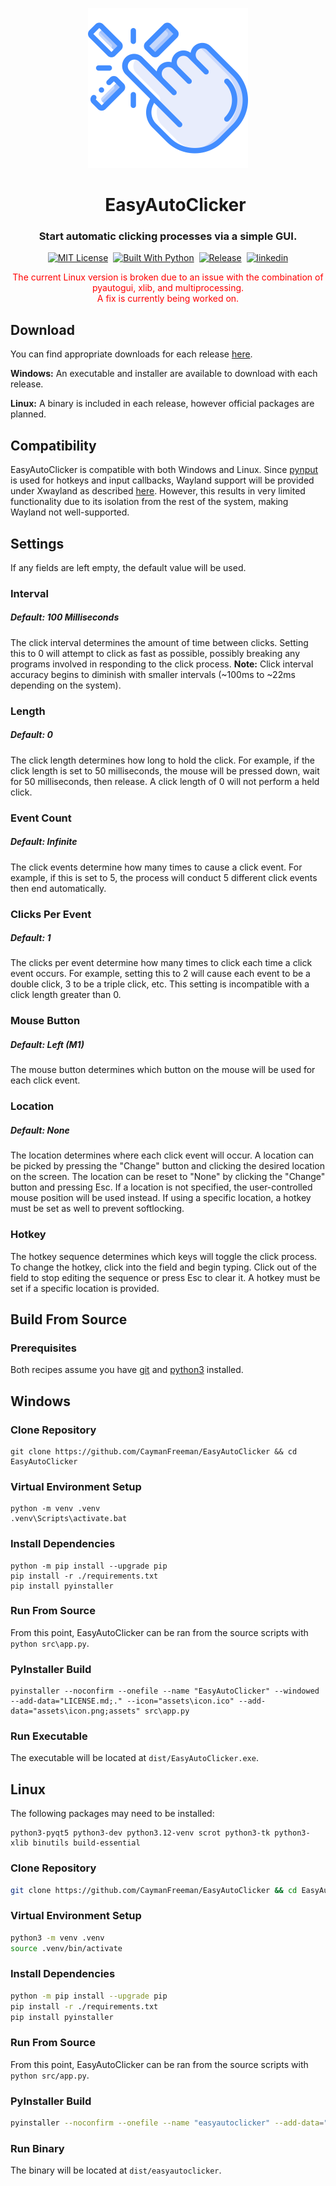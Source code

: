 <p align="center">
  <img src="assets/icon.png" width="256" height="256" alt="EasyAutoClicker Logo">
</p>

<div id="toc" align="center">
  <ul style="list-style: none;">
    <summary>
      <h1 align="center">
        EasyAutoClicker
      </h1>
    </summary>
  </ul>
</div>

<h3 align="center">
  Start automatic clicking processes via a simple GUI.
</h3>

<p align="center">
  <a href="https://github.com/CaymanFreeman/EasyAutoClicker/blob/main/LICENSE.md"><img alt="MIT License" src="https://img.shields.io/github/license/CaymanFreeman/EasyAutoClicker?style=flat&color=%23B20D35"></a>&nbsp;
  <a href="https://www.python.org/"><img alt="Built With Python" src="https://img.shields.io/badge/built_with-Python-brightgreen&style=flat"></a>&nbsp;
  <a href="https://github.com/CaymanFreeman/EasyAutoClicker/releases"><img alt="Release" src="https://img.shields.io/github/v/release/CaymanFreeman/EasyAutoClicker?include_prereleases&display_name=release&style=flat&color=%239d69c3"></a>&nbsp;
  <a href="https://www.linkedin.com/in/caymanfreeman/"><img alt="linkedin" src="https://img.shields.io/badge/linkedin-Connect_with_me-%230072b1?style=flat"></a>
</p>

<div align="center" style="color: red;"><p align="center">The current Linux version is broken due to an issue with the combination of pyautogui, xlib, and multiprocessing. <br> A fix is currently being worked on.</p></div>

## Download

You can find appropriate downloads for each release [here](https://github.com/CaymanFreeman/EasyAutoClicker/releases).

**Windows:** An executable and installer are available to download with each release.

**Linux:** A binary is included in each release, however official packages are planned.

## Compatibility

EasyAutoClicker is compatible with both Windows and Linux. Since [pynput](https://pynput.readthedocs.io/en/latest/index.html) is used for hotkeys and input callbacks, Wayland support will be provided under Xwayland as described [here](https://pynput.readthedocs.io/en/latest/limitations.html). However, this results in very limited functionality due to its isolation from the rest of the system, making Wayland not well-supported.

## Settings

If any fields are left empty, the default value will be used.

### Interval

##### Default: 100 Milliseconds
The click interval determines the amount of time between clicks. Setting this to 0 will attempt to click as fast as possible, possibly breaking any programs involved in responding to the click process. **Note:** Click interval accuracy begins to diminish with smaller intervals (~100ms to ~22ms depending on the system).

### Length

##### Default: 0
The click length determines how long to hold the click. For example, if the click length is set to 50 milliseconds, the mouse will be pressed down, wait for 50 milliseconds, then release. A click length of 0 will not perform a held click.

### Event Count

##### Default: Infinite
The click events determine how many times to cause a click event. For example, if this is set to 5, the process will conduct 5 different click events then end automatically.

### Clicks Per Event

##### Default: 1
The clicks per event determine how many times to click each time a click event occurs. For example, setting this to 2 will cause each event to be a double click, 3 to be a triple click, etc. This setting is incompatible with a click length greater than 0.

### Mouse Button

##### Default: Left (M1)
The mouse button determines which button on the mouse will be used for each click event.

### Location

##### Default: None
The location determines where each click event will occur. A location can be picked by pressing the "Change" button and clicking the desired location on the screen. The location can be reset to "None" by clicking the "Change" button and pressing Esc. If a location is not specified, the user-controlled mouse position will be used instead. If using a specific location, a hotkey must be set as well to prevent softlocking.

### Hotkey

The hotkey sequence determines which keys will toggle the click process. To change the hotkey, click into the field and begin typing. Click out of the field to stop editing the sequence or press Esc to clear it. A hotkey must be set if a specific location is provided.

## Build From Source

### Prerequisites

Both recipes assume you have [git](https://git-scm.com/downloads) and [python3](https://www.python.org/downloads) installed.

## Windows

### Clone Repository
```batch
git clone https://github.com/CaymanFreeman/EasyAutoClicker && cd EasyAutoClicker
```

### Virtual Environment Setup
```batch
python -m venv .venv
.venv\Scripts\activate.bat
```

### Install Dependencies
```batch
python -m pip install --upgrade pip
pip install -r ./requirements.txt
pip install pyinstaller
```

### Run From Source

From this point, EasyAutoClicker can be ran from the source scripts with `python src\app.py`.

### PyInstaller Build
```batch
pyinstaller --noconfirm --onefile --name "EasyAutoClicker" --windowed --add-data="LICENSE.md;." --icon="assets\icon.ico" --add-data="assets\icon.png;assets" src\app.py
```

### Run Executable

The executable will be located at `dist/EasyAutoClicker.exe`.

## Linux

The following packages may need to be installed: 
```batch
python3-pyqt5 python3-dev python3.12-venv scrot python3-tk python3-xlib binutils build-essential
```

### Clone Repository
```bash
git clone https://github.com/CaymanFreeman/EasyAutoClicker && cd EasyAutoClicker
```

### Virtual Environment Setup
```bash
python3 -m venv .venv
source .venv/bin/activate
```

### Install Dependencies
```bash
python -m pip install --upgrade pip
pip install -r ./requirements.txt
pip install pyinstaller
```

### Run From Source

From this point, EasyAutoClicker can be ran from the source scripts with `python src/app.py`.

### PyInstaller Build
```bash
pyinstaller --noconfirm --onefile --name "easyautoclicker" --add-data="LICENSE.md:." --hidden-import pynput.keyboard._xorg --hidden-import pynput.mouse._xorg src/app.py
```

### Run Binary

The binary will be located at `dist/easyautoclicker`.
